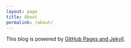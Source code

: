 ```yaml
---
layout: page
title: About
permalink: /about/
---
```


This blog is powered by [GitHub Pages and Jekyll][pages_jekyll].

[pages_jekyll]: https://docs.github.com/en/pages/setting-up-a-github-pages-site-with-jekyll